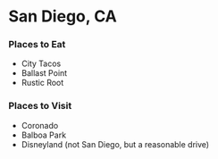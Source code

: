 # San Diego, CA

### Places to Eat
- City Tacos
- Ballast Point
- Rustic Root

### Places to Visit
- Coronado
- Balboa Park
- Disneyland (not San Diego, but a reasonable drive)

